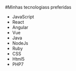 #Minhas tecnologiass preferidas

- JavaScript
- React
- Angular
- Vue
- Java
- NodeJs
- Ruby
- CSS
- Html5
- PHP7
